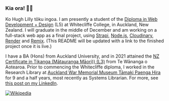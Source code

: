 ### Kia ora! 👋🏻

Ko Hugh Lilly tōku ingoa. I am presently a student of the [Diploma in Web Development + Design](https://www.whitecliffe.ac.nz/technology/diploma-in-web-development-and-design-l5) (L5) at Whitecliffe College, in Auckland, New Zealand. I will graduate in the middle of December and am working on a full-stack web app as a final project, using [Strapi](https://github.com/strapi/strapi), [Node.js](http://nodejs.org), [Cloudinary](https://cloudinary.com), [Render](https://www.render.com) and [Remix](https://github.com/remix-run/remix). (This README will be updated with a link to the finished project once it is live.)

I have a BA (Hons) from Auckland University, and in 2021 attained the [NZ Certificate in Tikanga (Mātauranga Māori)) (L3)](https://www.twoa.ac.nz/nga-akoranga-our-programmes/study-from-home/certificate-in-tikanga-maori) from Te Wānanga o Aotearoa. Prior to commencing the Whitecliffe diploma, I worked in the Research Library at [Auckland War Memorial Museum Tāmaki Paenga Hira](http://aucklandmuseum.com) for 9 and a half years, most recently as Systems Librarian. For more, see [this post on my LinkedIn](https://www.linkedin.com/feed/update/urn:li:activity:6987884019266846720/).


[![Wikipedia][wikipedia-contributions-img]][wikipedia-contributions-url]

<!--
**hughlilly/hughlilly** is a ✨ _special_ ✨ repository because its `README.md` (this file) appears on your GitHub profile.

Here are some ideas to get you started:

- 🔭 I’m currently working on ...
- 🌱 I’m currently learning ...
- 👯 I’m looking to collaborate on ...
- 🤔 I’m looking for help with ...
- 💬 Ask me about ...
- 📫 How to reach me: ...
- 😄 Pronouns: ...
- ⚡ Fun fact: ...
-->


[wikipedia-contributions-img]: https://img.shields.io/badge/Wikipedia_Contributions-6k-lightgrey?logo=wikipedia&style=social
[wikipedia-contributions-url]: https://xtools.wmflabs.org/ec/en.wikipedia.org/HughLilly
